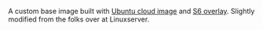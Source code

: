 <!-- DO NOT EDIT THIS FILE MANUALLY  -->
<!-- Please read the CONTRIBUTING.md -->

[timstephens24url]: https://stephens.cc
[appurl]: https://cloud-images.ubuntu.com
[dockerfileurl]: https://github.com/timstephens24/docker-baseimage-ubuntu/blob/master/Dockerfile

A custom base image built with [Ubuntu cloud image][appurl] and [S6 overlay](https://github.com/just-containers/s6-overlay). Slightly modified from the folks over at Linuxserver.
